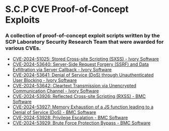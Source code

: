 # S.C.P CVE Proof-of-Concept Exploits 

### A collection of proof-of-concept exploit scripts written by the SCP Laboratory Security Research Team that were awarded for various CVEs.

- [CVE-2024-51025: Stored Cross-site Scripting (SXSS) - Ivory Software](https://github.com/scp-labs/CVEs/tree/main/CVE-2024-51025) 
- [CVE-2024-53640: Server-Side Request Forgery (SSRF) and Data Exfiltration via Server Callback - Ivory Software](https://github.com/scp-labs/CVEs/tree/main/CVE-2024-53640)
- [CVE-2024-53641: Denial of Service (DoS) through Unauthenticated User Blocking - Ivory Software](https://github.com/scp-labs/CVEs/tree/main/CVE-2024-53641)
- [CVE-2024-53642: Cleartext Transmission via Unencrypted Communication Channel - Ivory Software]()
- [CVE-2024-53926: Reflected Cross-site Scripting (RXSS) - BMC Software]()
- [CVE-2024-53927: Memory Exhaustion of a JS function leading to a Denial of Service (DoS) - BMC Software]()
- [CVE-2024-53928: Privilege Escalation - BMC Software]()
- [CVE-2024-53929: Brute Force Protection Bypass - BMC Software]()
